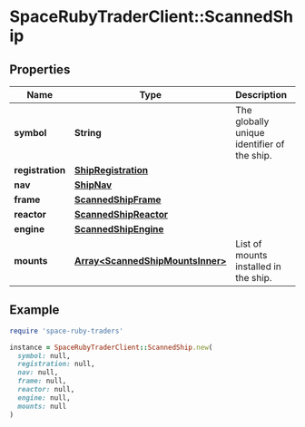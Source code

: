 # SpaceRubyTraderClient::ScannedShip

## Properties

| Name | Type | Description | Notes |
| ---- | ---- | ----------- | ----- |
| **symbol** | **String** | The globally unique identifier of the ship. |  |
| **registration** | [**ShipRegistration**](ShipRegistration.md) |  |  |
| **nav** | [**ShipNav**](ShipNav.md) |  |  |
| **frame** | [**ScannedShipFrame**](ScannedShipFrame.md) |  | [optional] |
| **reactor** | [**ScannedShipReactor**](ScannedShipReactor.md) |  | [optional] |
| **engine** | [**ScannedShipEngine**](ScannedShipEngine.md) |  |  |
| **mounts** | [**Array&lt;ScannedShipMountsInner&gt;**](ScannedShipMountsInner.md) | List of mounts installed in the ship. | [optional] |

## Example

```ruby
require 'space-ruby-traders'

instance = SpaceRubyTraderClient::ScannedShip.new(
  symbol: null,
  registration: null,
  nav: null,
  frame: null,
  reactor: null,
  engine: null,
  mounts: null
)
```

